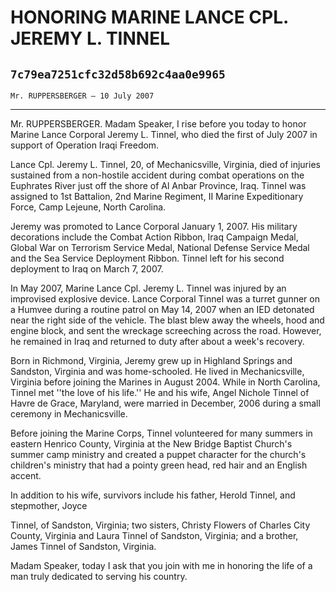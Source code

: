 # HONORING MARINE LANCE CPL. JEREMY L. TINNEL
## `7c79ea7251cfc32d58b692c4aa0e9965`
`Mr. RUPPERSBERGER — 10 July 2007`

---


Mr. RUPPERSBERGER. Madam Speaker, I rise before you today to honor 
Marine Lance Corporal Jeremy L. Tinnel, who died the first of July 2007 
in support of Operation Iraqi Freedom.

Lance Cpl. Jeremy L. Tinnel, 20, of Mechanicsville, Virginia, died of 
injuries sustained from a non-hostile accident during combat operations 
on the Euphrates River just off the shore of Al Anbar Province, Iraq. 
Tinnel was assigned to 1st Battalion, 2nd Marine Regiment, II Marine 
Expeditionary Force, Camp Lejeune, North Carolina.

Jeremy was promoted to Lance Corporal January 1, 2007. His military 
decorations include the Combat Action Ribbon, Iraq Campaign Medal, 
Global War on Terrorism Service Medal, National Defense Service Medal 
and the Sea Service Deployment Ribbon. Tinnel left for his second 
deployment to Iraq on March 7, 2007.

In May 2007, Marine Lance Cpl. Jeremy L. Tinnel was injured by an 
improvised explosive device. Lance Corporal Tinnel was a turret gunner 
on a Humvee during a routine patrol on May 14, 2007 when an IED 
detonated near the right side of the vehicle. The blast blew away the 
wheels, hood and engine block, and sent the wreckage screeching across 
the road. However, he remained in Iraq and returned to duty after about 
a week's recovery.

Born in Richmond, Virginia, Jeremy grew up in Highland Springs and 
Sandston, Virginia and was home-schooled. He lived in Mechanicsville, 
Virginia before joining the Marines in August 2004. While in North 
Carolina, Tinnel met ''the love of his life.'' He and his wife, Angel 
Nichole Tinnel of Havre de Grace, Maryland, were married in December, 
2006 during a small ceremony in Mechanicsville.

Before joining the Marine Corps, Tinnel volunteered for many summers 
in eastern Henrico County, Virginia at the New Bridge Baptist Church's 
summer camp ministry and created a puppet character for the church's 
children's ministry that had a pointy green head, red hair and an 
English accent.

In addition to his wife, survivors include his father, Herold Tinnel, 
and stepmother, Joyce


Tinnel, of Sandston, Virginia; two sisters, Christy Flowers of Charles 
City County, Virginia and Laura Tinnel of Sandston, Virginia; and a 
brother, James Tinnel of Sandston, Virginia.

Madam Speaker, today I ask that you join with me in honoring the life 
of a man truly dedicated to serving his country.
